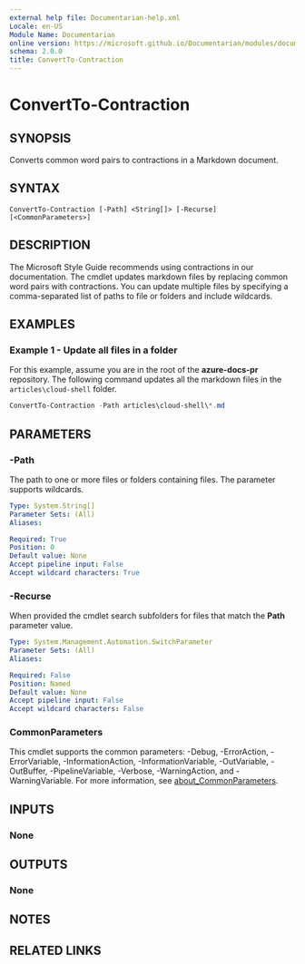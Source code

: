 ```yaml
---
external help file: Documentarian-help.xml
Locale: en-US
Module Name: Documentarian
online version: https://microsoft.github.io/Documentarian/modules/documentarian/reference/cmdlets/convertto-contraction/
schema: 2.0.0
title: ConvertTo-Contraction
---
```


# ConvertTo-Contraction

## SYNOPSIS
Converts common word pairs to contractions in a Markdown document.

## SYNTAX

```
ConvertTo-Contraction [-Path] <String[]> [-Recurse] [<CommonParameters>]
```

## DESCRIPTION

The Microsoft Style Guide recommends using contractions in our documentation. The cmdlet updates
markdown files by replacing common word pairs with contractions. You can update multiple files by
specifying a comma-separated list of paths to file or folders and include wildcards.

## EXAMPLES

### Example 1 - Update all files in a folder

For this example, assume you are in the root of the **azure-docs-pr** repository. The following
command updates all the markdown files in the `articles\cloud-shell` folder.

```powershell
ConvertTo-Contraction -Path articles\cloud-shell\*.md
```

## PARAMETERS

### -Path

The path to one or more files or folders containing files. The parameter supports wildcards.

```yaml
Type: System.String[]
Parameter Sets: (All)
Aliases:

Required: True
Position: 0
Default value: None
Accept pipeline input: False
Accept wildcard characters: True
```

### -Recurse

When provided the cmdlet search subfolders for files that match the **Path** parameter value.

```yaml
Type: System.Management.Automation.SwitchParameter
Parameter Sets: (All)
Aliases:

Required: False
Position: Named
Default value: None
Accept pipeline input: False
Accept wildcard characters: False
```

### CommonParameters

This cmdlet supports the common parameters: -Debug, -ErrorAction, -ErrorVariable,
-InformationAction, -InformationVariable, -OutVariable, -OutBuffer, -PipelineVariable, -Verbose,
-WarningAction, and -WarningVariable. For more information, see
[about_CommonParameters](http://go.microsoft.com/fwlink/?LinkID=113216).

## INPUTS

### None

## OUTPUTS

### None

## NOTES

## RELATED LINKS
